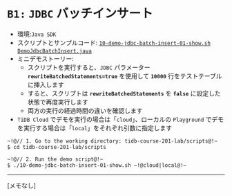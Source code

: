 # `B1:` `JDBC` バッチインサート
+ 環境:`Java SDK`
+ スクリプトとサンプルコード:
[`10-demo-jdbc-batch-insert-01-show.sh`](https://github.com/pingcap/tidb-course-201-lab/blob/master/scripts/10-demo-jdbc-batch-insert-01-show.sh)
[`DemoJdbcBatchInsert.java`](https://github.com/pingcap/tidb-course-201-lab/blob/master/scripts/DemoJdbcBatchInsert.java)
+ ミニデモストーリー:
  + スクリプトを実行すると、`JDBC` パラメーター **`rewriteBatchedStatements=true`** を使用して **`10000`** 行をテストテーブルに挿入します
  + すると、スクリプトは **`rewriteBatchedStatements`** を **`false`** に設定した状態で再度実行します
  + 両方の実行の経過時間の違いを確認します
+ `TiDB Cloud` でデモを実行の場合は「`cloud`」、ローカルの `Playground` でデモを実行する場合は「`local`」をそれぞれ引数に指定します
```
~!@// 1. Go to the working directory: tidb-course-201-lab/scripts@!~
$ cd tidb-course-201-lab/scripts

~!@// 2. Run the demo script@!~
$ ./10-demo-jdbc-batch-insert-01-show.sh ~!@cloud|local@!~
```
----------------------------------------------------------
[メモなし]